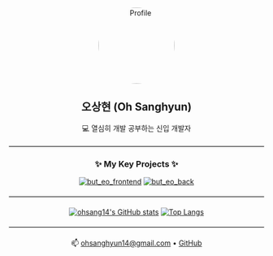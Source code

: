 <div align="center">

<img src="https://avatars.githubusercontent.com/u/132821751?s=400&u=1cf6a094a041c8cd18179e2b22688d30eadda2f9&v=4" alt="Profile" width="150" style="border-radius: 50%;" />

<h2>오상현 (Oh Sanghyun)</h2>

<p>💻 열심히 개발 공부하는 신입 개발자</p>

</div>

<hr style="border: 1px solid #dcdcdc; margin-top: 20px; margin-bottom: 20px;">

<div align="center">
  <h3>✨ My Key Projects ✨</h3>
  <a href="https://github.com/ohsang14/hut_eo_frontend"><img src="https://gh-pins.zcern.com/pin/?username=ohsang14&repo=hut_eo_frontend&theme=light" alt="but_eo_frontend"/></a>
  <a href="https://github.com/ohsang14/hut_eo_back"><img src="https://gh-pins.zcern.com/pin/?username=ohsang14&repo=hut_eo_back&theme=light" alt="but_eo_back"/></a>
</div>


<hr style="border: 1px solid #dcdcdc; margin-top: 20px; margin-bottom: 20px;">

<div align="center">

[![ohsang14's GitHub stats](https://github-readme-stats.vercel.app/api?username=ohsang14&show_icons=true&theme=light&exclude_repo=Algorithm,java_Basic_Kim,Java_Start_Kim&cache_bust=999)](https://github.com/anuraghazra/github-readme-stats)
[![Top Langs](https://github-readme-stats.vercel.app/api/top-langs/?username=ohsang14&layout=compact&theme=light&exclude_repo=Algorithm,java_Basic_Kim,Java_Start_Kim&cache_bust=999)](https://github.com/anuraghazra/github-readme-stats)

</div>

<hr style="border: 1px solid #dcdcdc; margin-top: 20px; margin-bottom: 20px;">

<div align="center">

📫 <a href="mailto:ohsanghyun14@gmail.com">ohsanghyun14@gmail.com</a> • <a href="https://github.com/ohsang14">GitHub</a>

</div>

<br>
